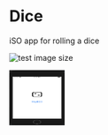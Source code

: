 # Dice

iSO app for rolling a dice

![test image size](https://github.com/benbrumpton/Dice/blob/master/Screenshot_2020-04-25_at_20.15.42.pngv=4&s=200)

<img src="https://github.com/benbrumpton/Dice/blob/master/Screenshot_2020-04-25_at_20.15.42.png" width="100" height="100">
